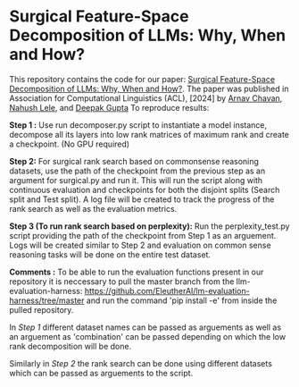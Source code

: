 # Surgical Feature-Space Decomposition of LLMs: Why, When and How?
This repository contains the code for our paper: [Surgical Feature-Space Decomposition of LLMs: Why, When and How?](https://www.arxiv.org/pdf/2405.13039). The paper was published in Association for Computational Linguistics (ACL), [2024] by [Arnav Chavan](https://sites.google.com/view/arnavchavan/), [Nahush Lele](https://www.linkedin.com/in/nahush-lele-a06826204/), and [Deepak Gupta](https://dkgupta90.github.io/)
To reproduce results:

**Step 1 :**
Use run decomposer.py script to instantiate a model instance, decompose all its layers into low rank matrices of maximum rank and create a checkpoint. (No GPU required)

**Step 2:**
For surgical rank search based on commonsense reasoning datasets, use the path of the checkpoint from the previous step as an argument for surgical.py and run it. This will run the script along with continuous evaluation and checkpoints for both the disjoint splits (Search split and Test split). A log file will be created to track the progress of the rank search as well as the evaluation metrics.


**Step 3 (To run rank search based on perplexity):**
Run the perplexity_test.py script providing the path of the checkpoint from Step 1 as an arguement. Logs will be created similar to Step 2 and evaluation on common sense reasoning tasks will be done on the entire test dataset.

**Comments :**
To be able to run the evaluation functions present in our repository it is neccessary to pull the master branch from the llm-evaluation-harness: https://github.com/EleutherAI/lm-evaluation-harness/tree/master and run the command 'pip install -e' from inside the pulled repository.

In *Step 1* different dataset names can be passed as arguements as well as an arguement as 'combination' can be passed depending on which the low rank decomposition will be done. 

Similarly in *Step 2* the rank search can be done using different datasets which can be passed as arguements to the script. 
